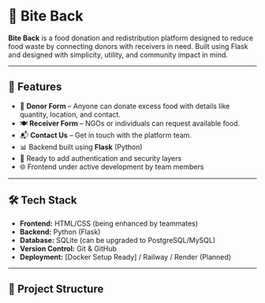 # 🥫 Bite Back

**Bite Back** is a food donation and redistribution platform designed to reduce food waste by connecting donors with receivers in need. Built using Flask and designed with simplicity, utility, and community impact in mind.

---

## 🚀 Features

- 📝 **Donor Form** – Anyone can donate excess food with details like quantity, location, and contact.
- 🍽️ **Receiver Form** – NGOs or individuals can request available food.
- 📬 **Contact Us** – Get in touch with the platform team.
- 📊 Backend built using **Flask** (Python)
- 🔐 Ready to add authentication and security layers
- 🌐 Frontend under active development by team members

---

## 🛠️ Tech Stack

- **Frontend:** HTML/CSS (being enhanced by teammates)
- **Backend:** Python (Flask)
- **Database:** SQLite (can be upgraded to PostgreSQL/MySQL)
- **Version Control:** Git & GitHub
- **Deployment:** [Docker Setup Ready] / Railway / Render (Planned)

---

## 📁 Project Structure

